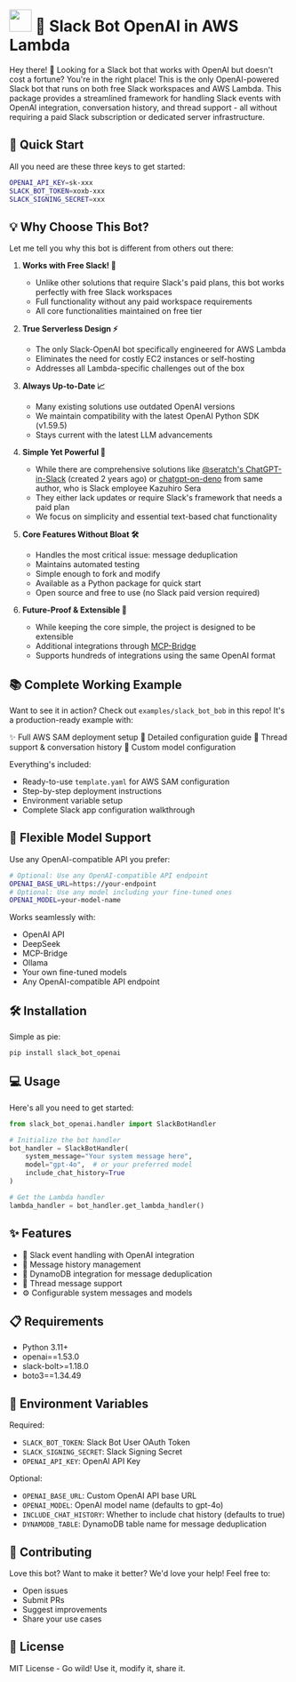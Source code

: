 # <img src="https://upload.wikimedia.org/wikipedia/commons/thumb/d/d5/Slack_icon_2019.svg/2048px-Slack_icon_2019.svg.png" width="40"> 🤖 Slack Bot OpenAI in AWS Lambda

Hey there! 👋 Looking for a Slack bot that works with OpenAI but doesn't cost a fortune? You're in the right place! This is the only OpenAI-powered Slack bot that runs on both free Slack workspaces and AWS Lambda. This package provides a streamlined framework for handling Slack events with OpenAI integration, conversation history, and thread support - all without requiring a paid Slack subscription or dedicated server infrastructure.

## 🚀 Quick Start

All you need are these three keys to get started:
```bash
OPENAI_API_KEY=sk-xxx
SLACK_BOT_TOKEN=xoxb-xxx
SLACK_SIGNING_SECRET=xxx
```

## 💡 Why Choose This Bot?

Let me tell you why this bot is different from others out there:

1. **Works with Free Slack! 🎉**
   - Unlike other solutions that require Slack's paid plans, this bot works perfectly with free Slack workspaces
   - Full functionality without any paid workspace requirements
   - All core functionalities maintained on free tier

2. **True Serverless Design ⚡**
   - The only Slack-OpenAI bot specifically engineered for AWS Lambda
   - Eliminates the need for costly EC2 instances or self-hosting
   - Addresses all Lambda-specific challenges out of the box

3. **Always Up-to-Date 📈**
   - Many existing solutions use outdated OpenAI versions
   - We maintain compatibility with the latest OpenAI Python SDK (v1.59.5)
   - Stays current with the latest LLM advancements

4. **Simple Yet Powerful 💪**
   - While there are comprehensive solutions like [@seratch's ChatGPT-in-Slack](https://github.com/seratch/ChatGPT-in-Slack) (created 2 years ago) or [chatgpt-on-deno](https://github.com/seratch/chatgpt-on-deno) from same author, who is Slack employee Kazuhiro Sera
   - They either lack updates or require Slack's framework that needs a paid plan
   - We focus on simplicity and essential text-based chat functionality

5. **Core Features Without Bloat 🛠️**
   - Handles the most critical issue: message deduplication
   - Maintains automated testing
   - Simple enough to fork and modify
   - Available as a Python package for quick start
   - Open source and free to use (no Slack paid version required)

6. **Future-Proof & Extensible 🔮**
   - While keeping the core simple, the project is designed to be extensible
   - Additional integrations through [MCP-Bridge](https://github.com/SecretiveShell/MCP-Bridge)
   - Supports hundreds of integrations using the same OpenAI format

## 📚 Complete Working Example

Want to see it in action? Check out `examples/slack_bot_bob` in this repo! It's a production-ready example with:

✨ Full AWS SAM deployment setup
🔧 Detailed configuration guide
💬 Thread support & conversation history
🎯 Custom model configuration

Everything's included:
- Ready-to-use `template.yaml` for AWS SAM configuration
- Step-by-step deployment instructions
- Environment variable setup
- Complete Slack app configuration walkthrough

## 🔌 Flexible Model Support

Use any OpenAI-compatible API you prefer:
```bash
# Optional: Use any OpenAI-compatible API endpoint
OPENAI_BASE_URL=https://your-endpoint
# Optional: Use any model including your fine-tuned ones
OPENAI_MODEL=your-model-name
```

Works seamlessly with:
- OpenAI API
- DeepSeek
- MCP-Bridge
- Ollama
- Your own fine-tuned models
- Any OpenAI-compatible API endpoint

## 🛠️ Installation

Simple as pie:
```bash
pip install slack_bot_openai
```

## 💻 Usage

Here's all you need to get started:
```python
from slack_bot_openai.handler import SlackBotHandler

# Initialize the bot handler
bot_handler = SlackBotHandler(
    system_message="Your system message here",
    model="gpt-4o",  # or your preferred model
    include_chat_history=True
)

# Get the Lambda handler
lambda_handler = bot_handler.get_lambda_handler()
```

## ✨ Features

- 💬 Slack event handling with OpenAI integration
- 🧠 Message history management
- 🔄 DynamoDB integration for message deduplication
- 📝 Thread message support
- ⚙️ Configurable system messages and models

## 📋 Requirements

- Python 3.11+
- openai==1.53.0
- slack-bolt>=1.18.0
- boto3==1.34.49

## 🔑 Environment Variables

Required:
- `SLACK_BOT_TOKEN`: Slack Bot User OAuth Token
- `SLACK_SIGNING_SECRET`: Slack Signing Secret
- `OPENAI_API_KEY`: OpenAI API Key

Optional:
- `OPENAI_BASE_URL`: Custom OpenAI API base URL
- `OPENAI_MODEL`: OpenAI model name (defaults to gpt-4o)
- `INCLUDE_CHAT_HISTORY`: Whether to include chat history (defaults to true)
- `DYNAMODB_TABLE`: DynamoDB table name for message deduplication

## 🤝 Contributing

Love this bot? Want to make it better? We'd love your help! Feel free to:
- Open issues
- Submit PRs
- Suggest improvements
- Share your use cases

## 📝 License

MIT License - Go wild! Use it, modify it, share it.